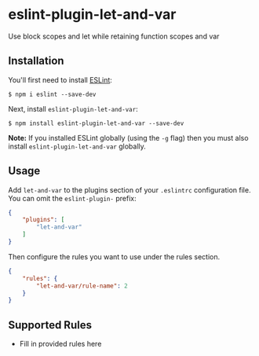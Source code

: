 # eslint-plugin-let-and-var

Use block scopes and let while retaining function scopes and var

## Installation

You'll first need to install [ESLint](http://eslint.org):

```
$ npm i eslint --save-dev
```

Next, install `eslint-plugin-let-and-var`:

```
$ npm install eslint-plugin-let-and-var --save-dev
```

**Note:** If you installed ESLint globally (using the `-g` flag) then you must also install `eslint-plugin-let-and-var` globally.

## Usage

Add `let-and-var` to the plugins section of your `.eslintrc` configuration file. You can omit the `eslint-plugin-` prefix:

```json
{
    "plugins": [
        "let-and-var"
    ]
}
```


Then configure the rules you want to use under the rules section.

```json
{
    "rules": {
        "let-and-var/rule-name": 2
    }
}
```

## Supported Rules

* Fill in provided rules here





